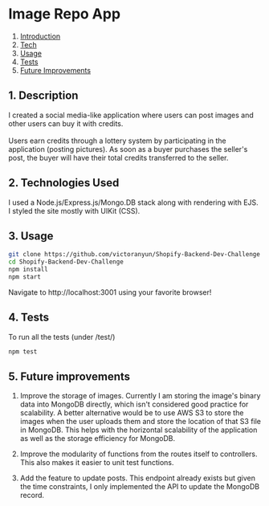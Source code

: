 # Image Repo App

1. [ Introduction ](#intro)
2. [ Tech ](#tech)
3. [ Usage ](#usage)
4. [ Tests ](#tests)
5. [ Future Improvements ](#improvements)

<a name="intro"></a>
## 1. Description

I created a social media-like application where users can post images and other users can buy it with credits. <br> <br>
Users earn credits through a lottery system by participating in the application (posting pictures).
As soon as a buyer purchases the seller's post, the buyer will have their total credits transferred to the seller. <br>

<a name="tech"></a>
## 2. Technologies Used

I used a Node.js/Express.js/Mongo.DB stack along with rendering with EJS. I styled the site mostly with UIKit (CSS). 

<a name="usage"></a>
## 3. Usage

```bash
git clone https://github.com/victoranyun/Shopify-Backend-Dev-Challenge
cd Shopify-Backend-Dev-Challenge
npm install
npm start
```

Navigate to http://localhost:3001 using your favorite browser!

<a name="tests"></a>
## 4. Tests
To run all the tests (under /test/)
```bash
npm test
```

<a name="improvements"></a>
## 5. Future improvements
1. Improve the storage of images. Currently I am storing the image's binary data into MongoDB directly, which isn't considered good practice for scalability. A better alternative would be to use AWS S3 to store the images when the user uploads them and store the location of that S3 file in MongoDB.
This helps with the horizontal scalability of the application as well as the storage efficiency for MongoDB.

2. Improve the modularity of functions from the routes itself to controllers. This also makes it easier to unit test functions.

3. Add the feature to update posts. This endpoint already exists but given the time constraints, I only implemented the API to update the MongoDB record.





